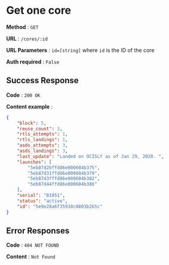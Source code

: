# Get one core

**Method** : `GET`

**URL** : `/cores/:id`

**URL Parameters** : `id=[string]` where `id` is the ID of the core

**Auth required** : `False`

## Success Response

**Code** : `200 OK`

**Content example** :

```json
{
    "block": 5,
    "reuse_count": 3,
    "rtls_attempts": 1,
    "rtls_landings": 1,
    "asds_attempts": 3,
    "asds_landings": 3,
    "last_update": "Landed on OCISLY as of Jan 29, 2020. ",
    "launches": [
        "5eb87d2bffd86e000604b375",
        "5eb87d31ffd86e000604b379",
        "5eb87d3fffd86e000604b382",
        "5eb87d44ffd86e000604b386"
    ],
    "serial": "B1051",
    "status": "active",
    "id": "5e9e28a6f35918c0803b265c"
}
```

## Error Responses

**Code** : `404 NOT FOUND`

**Content** : `Not Found`
